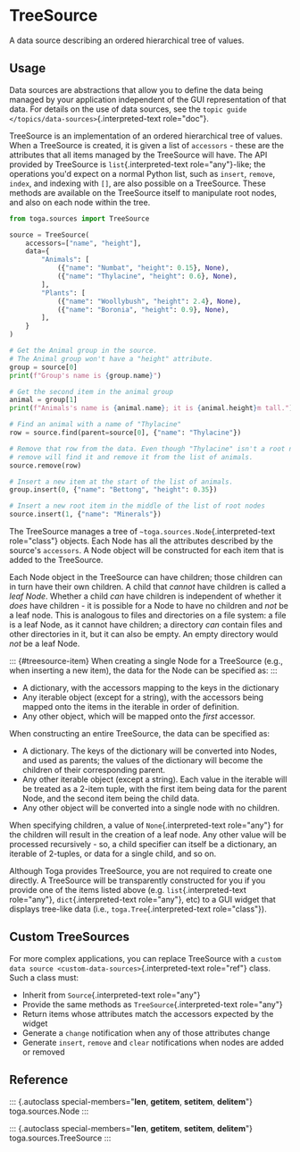 # TreeSource

A data source describing an ordered hierarchical tree of values.

## Usage

Data sources are abstractions that allow you to define the data being
managed by your application independent of the GUI representation of
that data. For details on the use of data sources, see the
`topic guide </topics/data-sources>`{.interpreted-text role="doc"}.

TreeSource is an implementation of an ordered hierarchical tree of
values. When a TreeSource is created, it is given a list of
`accessors` - these are the attributes that all items managed by the
TreeSource will have. The API provided by TreeSource is
`list`{.interpreted-text role="any"}-like; the operations you'd expect
on a normal Python list, such as `insert`, `remove`, `index`, and
indexing with `[]`, are also possible on a TreeSource. These methods are
available on the TreeSource itself to manipulate root nodes, and also on
each node within the tree.

``` python
from toga.sources import TreeSource

source = TreeSource(
    accessors=["name", "height"],
    data={
        "Animals": [
            ({"name": "Numbat", "height": 0.15}, None),
            ({"name": "Thylacine", "height": 0.6}, None),
        ],
        "Plants": [
            ({"name": "Woollybush", "height": 2.4}, None),
            ({"name": "Boronia", "height": 0.9}, None),
        ],
    }
)

# Get the Animal group in the source.
# The Animal group won't have a "height" attribute.
group = source[0]
print(f"Group's name is {group.name}")

# Get the second item in the animal group
animal = group[1]
print(f"Animals's name is {animal.name}; it is {animal.height}m tall.")

# Find an animal with a name of "Thylacine"
row = source.find(parent=source[0], {"name": "Thylacine"})

# Remove that row from the data. Even though "Thylacine" isn't a root node,
# remove will find it and remove it from the list of animals.
source.remove(row)

# Insert a new item at the start of the list of animals.
group.insert(0, {"name": "Bettong", "height": 0.35})

# Insert a new root item in the middle of the list of root nodes
source.insert(1, {"name": "Minerals"})
```

The TreeSource manages a tree of `~toga.sources.Node`{.interpreted-text
role="class"} objects. Each Node has all the attributes described by the
source's `accessors`. A Node object will be constructed for each item
that is added to the TreeSource.

Each Node object in the TreeSource can have children; those children can
in turn have their own children. A child that *cannot* have children is
called a *leaf Node*. Whether a child *can* have children is independent
of whether it *does* have children - it is possible for a Node to have
no children and *not* be a leaf node. This is analogous to files and
directories on a file system: a file is a leaf Node, as it cannot have
children; a directory *can* contain files and other directories in it,
but it can also be empty. An empty directory would *not* be a leaf Node.

::: {#treesource-item}
When creating a single Node for a TreeSource (e.g., when inserting a new
item), the data for the Node can be specified as:
:::

- A dictionary, with the accessors mapping to the keys in the dictionary
- Any iterable object (except for a string), with the accessors being
  mapped onto the items in the iterable in order of definition.
- Any other object, which will be mapped onto the *first* accessor.

When constructing an entire TreeSource, the data can be specified as:

- A dictionary. The keys of the dictionary will be converted into Nodes,
  and used as parents; the values of the dictionary will become the
  children of their corresponding parent.
- Any other iterable object (except a string). Each value in the
  iterable will be treated as a 2-item tuple, with the first item being
  data for the parent Node, and the second item being the child data.
- Any other object will be converted into a single node with no
  children.

When specifying children, a value of `None`{.interpreted-text
role="any"} for the children will result in the creation of a leaf node.
Any other value will be processed recursively - so, a child specifier
can itself be a dictionary, an iterable of 2-tuples, or data for a
single child, and so on.

Although Toga provides TreeSource, you are not required to create one
directly. A TreeSource will be transparently constructed for you if you
provide one of the items listed above (e.g. `list`{.interpreted-text
role="any"}, `dict`{.interpreted-text role="any"}, etc) to a GUI widget
that displays tree-like data (i.e., `toga.Tree`{.interpreted-text
role="class"}).

## Custom TreeSources

For more complex applications, you can replace TreeSource with a
`custom data
source <custom-data-sources>`{.interpreted-text role="ref"} class. Such
a class must:

- Inherit from `Source`{.interpreted-text role="any"}
- Provide the same methods as `TreeSource`{.interpreted-text role="any"}
- Return items whose attributes match the accessors expected by the
  widget
- Generate a `change` notification when any of those attributes change
- Generate `insert`, `remove` and `clear` notifications when nodes are
  added or removed

## Reference

::: {.autoclass special-members="__len__, __getitem__, __setitem__, __delitem__"}
toga.sources.Node
:::

::: {.autoclass special-members="__len__, __getitem__, __setitem__, __delitem__"}
toga.sources.TreeSource
:::
